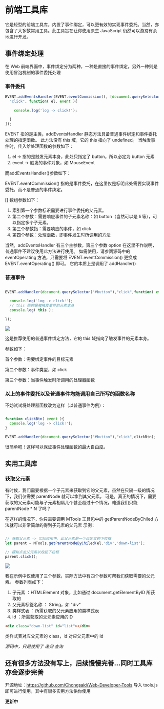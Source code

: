 # 前端工具库

它是轻型的前端工具库，内置了事件绑定，可以更有效的实现事件委托。当然，亦包含了大多数常用工具。此工具旨在让你使用原生 JavaScript 仍然可以游刃有余地进行开发。

## 事件绑定处理

在 Web 前端界面中，事件绑定分为两种，一种是直接的事件绑定，另外一种则是使用冒泡机制的事件委托处理

### 事件委托

```JavaScript
EVENT.addEventsHandler(EVENT.eventCommission(), [document.querySelector(".header-button"), ["button"],
  "click", function( el, event ){
  
    console.log('log -> click!');
    
  }
]);
```

EVENT 指的是主类，addEventsHandler 静态方法具备普通事件绑定和事件委托处理的指定函数。
此方法没有 this 域，它的 this 指向了 undefined。
当触发事件时，传入给处理函数的参数如下：
1. el -> 指的是触发元素本身，此处只指定了 button，所以必定为 button 元素
2. event -> 触发的事件对象，如 MouseEvent

而addEventsHandler()参数如下：

EVENT.eventCommission() 指的是事件委托，在这里仅是标明此处需要实现事件委托，而不是普通的事件绑定。

[] 数组参数如下：
1. 索引第一个参数标识需要进行事件委托的父元素。
2. 第二个参数：需要响应事件的子元素名称：如 button（当然可以是 li 等），可以指定多个子元素。
3. 第三个参数指：需要响应的事件，如 click
4. 第四个参数：处理函数，即事件发生时所调用的方法
  
当然，addEventsHandler 有三个主参数，第三个参数 option 在这里不作说明，普通事件不建议使用此方法进行使用。
如需使用，请参阅源码中的 eventOperating 方法，只需要将 EVENT.eventCommission() 更换成 EVENT.eventOperating() 即可。
它的本质上是调用了 addHandler()
        
### 普通事件

```JavaScript

EVENT.addHandler(document.querySelector("#button"),"click",function( event ){

  console.log('log -> click!');
  // this 指的是被触发事件的元素本身
  console.log( this );
  
});

```

![](https://img2018.cnblogs.com/blog/1140908/202002/1140908-20200229112025326-1601551824.png)


这是推荐使用的普通事件绑定方法，它的 this 域指向了触发事件的元素本身。

参数如下：

  首个参数：需要绑定事件的目标元素
  
  第二个参数：事件类型，如 click
  
  第三个参数：当事件触发时所调用的处理器函数
  
### 以上的事件委托以及普通事件均能调用自己所写的函数名称

不妨试试将处理器函数改为这样（以普通事件为例）：

```JavaScript

function clickBtn( event ){
  console.log('log -> click!');
}

EVENT.addHandler(document.querySelector("#button"),"click",clickBtn);

```

很简单吧！这样可以保证事件处理函数的最大自由度。

## 实用工具库

### 获取父元素

有时候，我们需要根据一个子元素来获取到它的父元素，虽然在只隔一级的情况下，我们仅需要 parentNode 就可以拿到其父元素。
可是，真正的情况下，需要获取的父元素可能与子元素相隔几个甚至超过十个情况，难道我们只能 parentNode * N 了吗？

在这样的情况下，你只需要调用 MTools 工具包中的 getParentNodeByChiled 方法就可以非常简单的得到子元素的父元素
示例：
```JavaScript

// 获取父元素 -> 实际应用中，此父元素是一个自定义的下拉框
let parent = MTools.getParentNodeByChiled(el,'div','down-list');

// 模拟点击父元素以收起下拉框
parent.click();

```
![](https://img2020.cnblogs.com/blog/1140908/202003/1140908-20200303155439278-138988493.png)

我在示例中仅使用了三个参数，实际方法中有四个参数可帮我们获取需要的父元素。
参数列表如下：
1. 子元素 ：HTMLElement 对象，比如通过 document.getElementByID 所获取的
2. 父元素标签名称 ： String，如 "div"
3. 类样式表 ：所需获取的父元素应用的类样式表
4. id ：所需获取的父元素应用的ID

```HTML
<div class="down-list" id="list"></div>
```
类样式表对应父元素的 class，id 对应父元素中的 id

*源码中，只是使用了 递归 查询*




## 还有很多方法没有写上，后续慢慢完善...同时工具库亦会逐步完善

开源地址：https://github.com/Chongsaid/Web-Developer-Tools
导入 tools.js 即可进行使用，其中有很多实用方法供你使用

**更新中**
